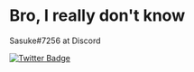 # Bro, I really don't know

Sasuke#7256 at Discord

[![Twitter Badge](https://i.imgur.com/jiv9qMe.png)](https://twitter.com/sasukesz)
